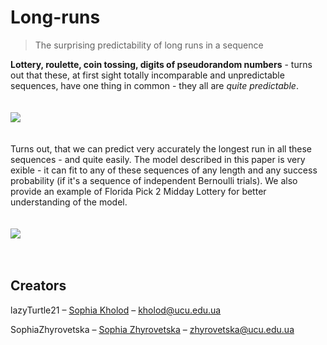 # Long-runs
> The surprising predictability of long runs in a sequence

<b>Lottery, roulette, coin tossing, digits of pseudorandom numbers</b> - turns out that
these, at first sight totally incomparable and unpredictable sequences, have one
thing in common - they all are <i>quite predictable</i>.<br><br><br>
![](https://3c1703fe8d.site.internapcdn.net/newman/gfx/news/hires/2016/canmathshelp.jpg)
<br><br><br>
Turns out, that we can predict
very accurately the longest run in all these sequences - and quite easily. The
model described in this paper is very 
exible - it can fit to any of these sequences
of any length and any success probability (if it's a sequence of independent
Bernoulli trials). We also provide an example of Florida Pick 2 Midday Lottery
for better understanding of the model.
<br><br><br>
![](https://www.enca.com/sites/default/files/LOTTO%20BALLS.jpg)
<br><br><br>

## Creators

lazyTurtle21 – [Sophia Kholod](https://facebook.com/sofikholod) – kholod@ucu.edu.ua

SophiaZhyrovetska – [Sophia Zhyrovetska](https://www.facebook.com/profile.php?id=100008637310760) – zhyrovetska@ucu.edu.ua
